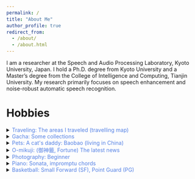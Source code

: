 ```yaml
---
permalink: /
title: "About Me"
author_profile: true
redirect_from: 
  - /about/
  - /about.html
---
```


I am a researcher at the Speech and Audio Processing Laboratory, Kyoto University, Japan. I hold a Ph.D. degree from Kyoto University and a Master’s degree from the College of Intelligence and Computing, Tianjin University. My research primarily focuses on speech enhancement and noise-robust automatic speech recognition.




Hobbies
======
<td>
    <details> 
      <summary><span style="color: #5481E5; cursor: pointer;">Traveling: The areas I traveled (travelling map)</span></summary>
        <div style="margin-top:40px;"></div>
        <iframe src="https://www.google.com/maps/d/embed?mid=1lvQnC_MLw7w4fRvmKIQvQA4XoSv5ClY&hl=en&ehbc=2E312F" width="640" height="480"></iframe>
        <div style="margin-top:40px;"></div>
    </details>  
</td>

<td>
    <details> 
      <summary><span style="color: #5481E5; cursor: pointer;">Gacha: Some collections</span></summary>
        <div style="margin-top:40px;"></div>
        <img src="https://raw.githubusercontent.com/hshi-speech/hshi-speech.github.io/main/hobbies/gacha/gacha_nightlight.jpeg" alt="Night Light" width="300" />
        <img src="https://raw.githubusercontent.com/hshi-speech/hshi-speech.github.io/main/hobbies/gacha/gacha_onepiece.jpeg" alt="OnePiece" width="300" />
        <div style="margin-top:40px;"></div>
    </details>  
</td>

<td>
    <details> 
      <summary><span style="color: #5481E5; cursor: pointer;">Pets: A cat's daddy: Baobao (living in China)</span></summary>
        <div style="margin-top:40px;"></div>
        <img src="https://raw.githubusercontent.com/hshi-speech/hshi-speech.github.io/main/hobbies/pets/baobao1.jpeg" alt="Night Light" width="300" />
        <img src="https://raw.githubusercontent.com/hshi-speech/hshi-speech.github.io/main/hobbies/pets/baobao2.jpeg" alt="Night Light" width="300" />
        <div style="margin-top:40px;"></div>
    </details>  
</td>

<td>
    <details> 
      <summary><span style="color: #5481E5; cursor: pointer;">O-mikuji: (御神籤, Fortune) The latest news</span></summary>
        <div style="margin-top:40px;"></div>
        Nothing now, will be updated a few days later
        <div style="margin-top:40px;"></div>
    </details>  
</td>

<td>
    <details> 
      <summary><span style="color: #5481E5; cursor: pointer;">Photography: Beginner</span></summary>
        <div style="margin-top:40px;"></div>
        <a href='https://photos.google.com/share/AF1QipN_CclRNxpDIzwmw42gQstv4OKbid3q29VY9e8XBYhysxeSlJay8CFYzMMWWQzYDA?key=WkdYdm5DM1ljS1RlYzN5RlRrcndtQndUaG1PU2pB'>some samples</a>
        <div style="margin-top:40px;"></div>
    </details> 
</td>

<td>
    <details> 
      <summary><span style="color: #5481E5; cursor: pointer;">Piano: Sonata, impromptu chords</span></summary>
        <div style="margin-top:40px;"></div>
        Nothing now, some samples will be public soon
        <div style="margin-top:40px;"></div>
    </details> 
</td>



<td>
    <details> 
      <summary><span style="color: #5481E5; cursor: pointer;">Basketball: Small Forward (SF), Point Guard (PG)</span></summary>
        <div style="margin-top:40px;"></div>
        
        <div style="margin-top:40px;"></div>
    </details> 
</td>

<td>
    <details> 
      <summary><span style="color: #5481E5; cursor: pointer;">Ski: Snowboard</span></summary>
        <div style="margin-top:40px;"></div>
        The ski resort I went to
        <div style="margin-top:40px;"></div>
    </details> 
</td>

<td>
    <details> 
      <summary><span style="color: #5481E5; cursor: pointer;">Music</span></summary>
        <div style="margin-top:40px;"></div>
        Nakajima Miyuki (中島みゆき) / Rock (Band: New Pants, Won Fu) / Folk (The Landlord's Cat)
        <div style="margin-top:40px;"></div>
    </details> 
</td>

<td>
    <details> 
      <summary><span style="color: #5481E5; cursor: pointer;">Singing: Chinese (mainly), English and Japanese songs</span></summary>
        <div style="margin-top:40px;"></div>
         Nothing now, some samples will be public soon
        <div style="margin-top:40px;"></div>
    </details> 
    
</td>


<div id="hidden-container" style="display: none;">
  <script type='text/javascript' id='clustrmaps' src='//cdn.clustrmaps.com/map_v2.js?cl=ffffff&w=a&t=n&d=mWphCyX22pe_P6KJ9gE87HPH3R3G0Mw9GPb6-s3jzU4&co=2d78ad&cmo=3acc3a&cmn=ff5353&ct=ffffff'></script>
</div>
